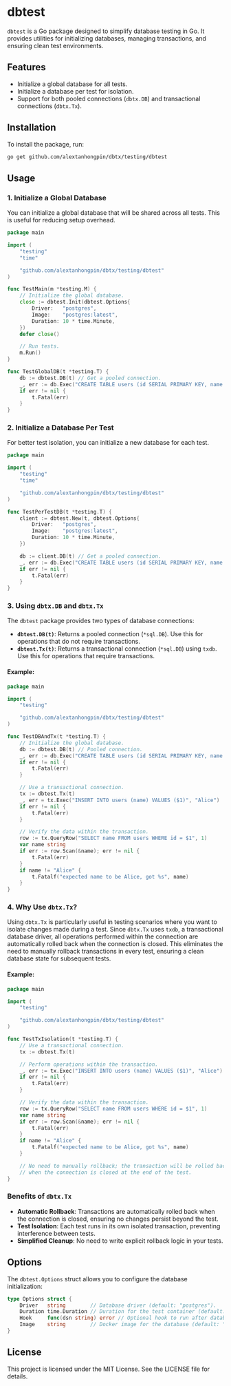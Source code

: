 # dbtest

`dbtest` is a Go package designed to simplify database testing in Go. It provides utilities for initializing databases, managing transactions, and ensuring clean test environments.

## Features

- Initialize a global database for all tests.
- Initialize a database per test for isolation.
- Support for both pooled connections (`dbtx.DB`) and transactional connections (`dbtx.Tx`).

## Installation

To install the package, run:

```bash
go get github.com/alextanhongpin/dbtx/testing/dbtest
```

## Usage

### 1. Initialize a Global Database

You can initialize a global database that will be shared across all tests. This is useful for reducing setup overhead.

```go
package main

import (
	"testing"
	"time"

	"github.com/alextanhongpin/dbtx/testing/dbtest"
)

func TestMain(m *testing.M) {
	// Initialize the global database.
	close := dbtest.Init(dbtest.Options{
		Driver:   "postgres",
		Image:    "postgres:latest",
		Duration: 10 * time.Minute,
	})
	defer close()

	// Run tests.
	m.Run()
}

func TestGlobalDB(t *testing.T) {
	db := dbtest.DB(t) // Get a pooled connection.
	_, err := db.Exec("CREATE TABLE users (id SERIAL PRIMARY KEY, name TEXT)")
	if err != nil {
		t.Fatal(err)
	}
}
```

### 2. Initialize a Database Per Test

For better test isolation, you can initialize a new database for each test.

```go
package main

import (
	"testing"
	"time"

	"github.com/alextanhongpin/dbtx/testing/dbtest"
)

func TestPerTestDB(t *testing.T) {
	client := dbtest.New(t, dbtest.Options{
		Driver:   "postgres",
		Image:    "postgres:latest",
		Duration: 10 * time.Minute,
	})

	db := client.DB(t) // Get a pooled connection.
	_, err := db.Exec("CREATE TABLE users (id SERIAL PRIMARY KEY, name TEXT)")
	if err != nil {
		t.Fatal(err)
	}
}
```

### 3. Using `dbtx.DB` and `dbtx.Tx`

The `dbtest` package provides two types of database connections:

- **`dbtest.DB(t)`**: Returns a pooled connection (`*sql.DB`). Use this for operations that do not require transactions.
- **`dbtest.Tx(t)`**: Returns a transactional connection (`*sql.DB`) using `txdb`. Use this for operations that require transactions.

#### Example:

```go
package main

import (
	"testing"

	"github.com/alextanhongpin/dbtx/testing/dbtest"
)

func TestDBAndTx(t *testing.T) {
	// Initialize the global database.
	db := dbtest.DB(t) // Pooled connection.
	_, err := db.Exec("CREATE TABLE users (id SERIAL PRIMARY KEY, name TEXT)")
	if err != nil {
		t.Fatal(err)
	}

	// Use a transactional connection.
	tx := dbtest.Tx(t)
	_, err = tx.Exec("INSERT INTO users (name) VALUES ($1)", "Alice")
	if err != nil {
		t.Fatal(err)
	}

	// Verify the data within the transaction.
	row := tx.QueryRow("SELECT name FROM users WHERE id = $1", 1)
	var name string
	if err := row.Scan(&name); err != nil {
		t.Fatal(err)
	}
	if name != "Alice" {
		t.Fatalf("expected name to be Alice, got %s", name)
	}
}
```

### 4. Why Use `dbtx.Tx`?

Using `dbtx.Tx` is particularly useful in testing scenarios where you want to isolate changes made during a test. Since `dbtx.Tx` uses `txdb`, a transactional database driver, all operations performed within the connection are automatically rolled back when the connection is closed. This eliminates the need to manually rollback transactions in every test, ensuring a clean database state for subsequent tests.

#### Example:

```go
package main

import (
	"testing"

	"github.com/alextanhongpin/dbtx/testing/dbtest"
)

func TestTxIsolation(t *testing.T) {
	// Use a transactional connection.
	tx := dbtest.Tx(t)

	// Perform operations within the transaction.
	_, err := tx.Exec("INSERT INTO users (name) VALUES ($1)", "Alice")
	if err != nil {
		t.Fatal(err)
	}

	// Verify the data within the transaction.
	row := tx.QueryRow("SELECT name FROM users WHERE id = $1", 1)
	var name string
	if err := row.Scan(&name); err != nil {
		t.Fatal(err)
	}
	if name != "Alice" {
		t.Fatalf("expected name to be Alice, got %s", name)
	}

	// No need to manually rollback; the transaction will be rolled back automatically
	// when the connection is closed at the end of the test.
}
```

### Benefits of `dbtx.Tx`

- **Automatic Rollback**: Transactions are automatically rolled back when the connection is closed, ensuring no changes persist beyond the test.
- **Test Isolation**: Each test runs in its own isolated transaction, preventing interference between tests.
- **Simplified Cleanup**: No need to write explicit rollback logic in your tests.

## Options

The `dbtest.Options` struct allows you to configure the database initialization:

```go
type Options struct {
	Driver   string        // Database driver (default: "postgres").
	Duration time.Duration // Duration for the test container (default: 10 minutes).
	Hook     func(dsn string) error // Optional hook to run after database initialization.
	Image    string        // Docker image for the database (default: "postgres:latest").
}
```

## License

This project is licensed under the MIT License. See the LICENSE file for details.
